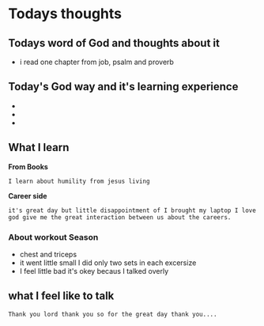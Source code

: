 # Todays thoughts

## Todays word of God and thoughts about it
- i read one chapter from job, psalm and proverb 

## Today's God way and it's learning experience
- 
- 
- 


## What I learn 
**From Books**
```
I learn about humility from jesus living
```
**Career side**
```
it's great day but little disappointment of I brought my laptop I love god give me the great interaction between us about the careers.
```

### About workout Season
- chest and triceps
- it went little small I did only two sets in each excersize
- I feel little bad it's okey becaus I talked overly 


## what I feel like to talk
```
Thank you lord thank you so for the great day thank you....
```
